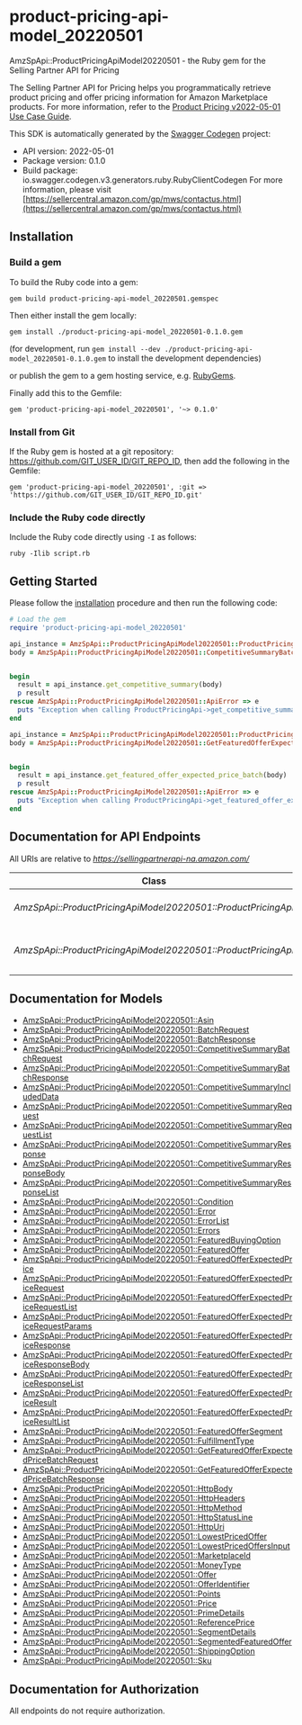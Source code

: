 # product-pricing-api-model_20220501

AmzSpApi::ProductPricingApiModel20220501 - the Ruby gem for the Selling Partner API for Pricing

The Selling Partner API for Pricing helps you programmatically retrieve product pricing and offer pricing information for Amazon Marketplace products.  For more information, refer to the [Product Pricing v2022-05-01 Use Case Guide](https://developer-docs.amazon.com/sp-api/docs/product-pricing-api-v2022-05-01-use-case-guide).

This SDK is automatically generated by the [Swagger Codegen](https://github.com/swagger-api/swagger-codegen) project:

- API version: 2022-05-01
- Package version: 0.1.0
- Build package: io.swagger.codegen.v3.generators.ruby.RubyClientCodegen
For more information, please visit [https://sellercentral.amazon.com/gp/mws/contactus.html](https://sellercentral.amazon.com/gp/mws/contactus.html)

## Installation

### Build a gem

To build the Ruby code into a gem:

```shell
gem build product-pricing-api-model_20220501.gemspec
```

Then either install the gem locally:

```shell
gem install ./product-pricing-api-model_20220501-0.1.0.gem
```
(for development, run `gem install --dev ./product-pricing-api-model_20220501-0.1.0.gem` to install the development dependencies)

or publish the gem to a gem hosting service, e.g. [RubyGems](https://rubygems.org/).

Finally add this to the Gemfile:

    gem 'product-pricing-api-model_20220501', '~> 0.1.0'

### Install from Git

If the Ruby gem is hosted at a git repository: https://github.com/GIT_USER_ID/GIT_REPO_ID, then add the following in the Gemfile:

    gem 'product-pricing-api-model_20220501', :git => 'https://github.com/GIT_USER_ID/GIT_REPO_ID.git'

### Include the Ruby code directly

Include the Ruby code directly using `-I` as follows:

```shell
ruby -Ilib script.rb
```

## Getting Started

Please follow the [installation](#installation) procedure and then run the following code:
```ruby
# Load the gem
require 'product-pricing-api-model_20220501'

api_instance = AmzSpApi::ProductPricingApiModel20220501::ProductPricingApi.new
body = AmzSpApi::ProductPricingApiModel20220501::CompetitiveSummaryBatchRequest.new # CompetitiveSummaryBatchRequest | The batch of `getCompetitiveSummary` requests.


begin
  result = api_instance.get_competitive_summary(body)
  p result
rescue AmzSpApi::ProductPricingApiModel20220501::ApiError => e
  puts "Exception when calling ProductPricingApi->get_competitive_summary: #{e}"
end

api_instance = AmzSpApi::ProductPricingApiModel20220501::ProductPricingApi.new
body = AmzSpApi::ProductPricingApiModel20220501::GetFeaturedOfferExpectedPriceBatchRequest.new # GetFeaturedOfferExpectedPriceBatchRequest | The batch of `getFeaturedOfferExpectedPrice` requests.


begin
  result = api_instance.get_featured_offer_expected_price_batch(body)
  p result
rescue AmzSpApi::ProductPricingApiModel20220501::ApiError => e
  puts "Exception when calling ProductPricingApi->get_featured_offer_expected_price_batch: #{e}"
end
```

## Documentation for API Endpoints

All URIs are relative to *https://sellingpartnerapi-na.amazon.com/*

Class | Method | HTTP request | Description
------------ | ------------- | ------------- | -------------
*AmzSpApi::ProductPricingApiModel20220501::ProductPricingApi* | [**get_competitive_summary**](docs/ProductPricingApi.md#get_competitive_summary) | **POST** /batches/products/pricing/2022-05-01/items/competitiveSummary | 
*AmzSpApi::ProductPricingApiModel20220501::ProductPricingApi* | [**get_featured_offer_expected_price_batch**](docs/ProductPricingApi.md#get_featured_offer_expected_price_batch) | **POST** /batches/products/pricing/2022-05-01/offer/featuredOfferExpectedPrice | 

## Documentation for Models

 - [AmzSpApi::ProductPricingApiModel20220501::Asin](docs/Asin.md)
 - [AmzSpApi::ProductPricingApiModel20220501::BatchRequest](docs/BatchRequest.md)
 - [AmzSpApi::ProductPricingApiModel20220501::BatchResponse](docs/BatchResponse.md)
 - [AmzSpApi::ProductPricingApiModel20220501::CompetitiveSummaryBatchRequest](docs/CompetitiveSummaryBatchRequest.md)
 - [AmzSpApi::ProductPricingApiModel20220501::CompetitiveSummaryBatchResponse](docs/CompetitiveSummaryBatchResponse.md)
 - [AmzSpApi::ProductPricingApiModel20220501::CompetitiveSummaryIncludedData](docs/CompetitiveSummaryIncludedData.md)
 - [AmzSpApi::ProductPricingApiModel20220501::CompetitiveSummaryRequest](docs/CompetitiveSummaryRequest.md)
 - [AmzSpApi::ProductPricingApiModel20220501::CompetitiveSummaryRequestList](docs/CompetitiveSummaryRequestList.md)
 - [AmzSpApi::ProductPricingApiModel20220501::CompetitiveSummaryResponse](docs/CompetitiveSummaryResponse.md)
 - [AmzSpApi::ProductPricingApiModel20220501::CompetitiveSummaryResponseBody](docs/CompetitiveSummaryResponseBody.md)
 - [AmzSpApi::ProductPricingApiModel20220501::CompetitiveSummaryResponseList](docs/CompetitiveSummaryResponseList.md)
 - [AmzSpApi::ProductPricingApiModel20220501::Condition](docs/Condition.md)
 - [AmzSpApi::ProductPricingApiModel20220501::Error](docs/Error.md)
 - [AmzSpApi::ProductPricingApiModel20220501::ErrorList](docs/ErrorList.md)
 - [AmzSpApi::ProductPricingApiModel20220501::Errors](docs/Errors.md)
 - [AmzSpApi::ProductPricingApiModel20220501::FeaturedBuyingOption](docs/FeaturedBuyingOption.md)
 - [AmzSpApi::ProductPricingApiModel20220501::FeaturedOffer](docs/FeaturedOffer.md)
 - [AmzSpApi::ProductPricingApiModel20220501::FeaturedOfferExpectedPrice](docs/FeaturedOfferExpectedPrice.md)
 - [AmzSpApi::ProductPricingApiModel20220501::FeaturedOfferExpectedPriceRequest](docs/FeaturedOfferExpectedPriceRequest.md)
 - [AmzSpApi::ProductPricingApiModel20220501::FeaturedOfferExpectedPriceRequestList](docs/FeaturedOfferExpectedPriceRequestList.md)
 - [AmzSpApi::ProductPricingApiModel20220501::FeaturedOfferExpectedPriceRequestParams](docs/FeaturedOfferExpectedPriceRequestParams.md)
 - [AmzSpApi::ProductPricingApiModel20220501::FeaturedOfferExpectedPriceResponse](docs/FeaturedOfferExpectedPriceResponse.md)
 - [AmzSpApi::ProductPricingApiModel20220501::FeaturedOfferExpectedPriceResponseBody](docs/FeaturedOfferExpectedPriceResponseBody.md)
 - [AmzSpApi::ProductPricingApiModel20220501::FeaturedOfferExpectedPriceResponseList](docs/FeaturedOfferExpectedPriceResponseList.md)
 - [AmzSpApi::ProductPricingApiModel20220501::FeaturedOfferExpectedPriceResult](docs/FeaturedOfferExpectedPriceResult.md)
 - [AmzSpApi::ProductPricingApiModel20220501::FeaturedOfferExpectedPriceResultList](docs/FeaturedOfferExpectedPriceResultList.md)
 - [AmzSpApi::ProductPricingApiModel20220501::FeaturedOfferSegment](docs/FeaturedOfferSegment.md)
 - [AmzSpApi::ProductPricingApiModel20220501::FulfillmentType](docs/FulfillmentType.md)
 - [AmzSpApi::ProductPricingApiModel20220501::GetFeaturedOfferExpectedPriceBatchRequest](docs/GetFeaturedOfferExpectedPriceBatchRequest.md)
 - [AmzSpApi::ProductPricingApiModel20220501::GetFeaturedOfferExpectedPriceBatchResponse](docs/GetFeaturedOfferExpectedPriceBatchResponse.md)
 - [AmzSpApi::ProductPricingApiModel20220501::HttpBody](docs/HttpBody.md)
 - [AmzSpApi::ProductPricingApiModel20220501::HttpHeaders](docs/HttpHeaders.md)
 - [AmzSpApi::ProductPricingApiModel20220501::HttpMethod](docs/HttpMethod.md)
 - [AmzSpApi::ProductPricingApiModel20220501::HttpStatusLine](docs/HttpStatusLine.md)
 - [AmzSpApi::ProductPricingApiModel20220501::HttpUri](docs/HttpUri.md)
 - [AmzSpApi::ProductPricingApiModel20220501::LowestPricedOffer](docs/LowestPricedOffer.md)
 - [AmzSpApi::ProductPricingApiModel20220501::LowestPricedOffersInput](docs/LowestPricedOffersInput.md)
 - [AmzSpApi::ProductPricingApiModel20220501::MarketplaceId](docs/MarketplaceId.md)
 - [AmzSpApi::ProductPricingApiModel20220501::MoneyType](docs/MoneyType.md)
 - [AmzSpApi::ProductPricingApiModel20220501::Offer](docs/Offer.md)
 - [AmzSpApi::ProductPricingApiModel20220501::OfferIdentifier](docs/OfferIdentifier.md)
 - [AmzSpApi::ProductPricingApiModel20220501::Points](docs/Points.md)
 - [AmzSpApi::ProductPricingApiModel20220501::Price](docs/Price.md)
 - [AmzSpApi::ProductPricingApiModel20220501::PrimeDetails](docs/PrimeDetails.md)
 - [AmzSpApi::ProductPricingApiModel20220501::ReferencePrice](docs/ReferencePrice.md)
 - [AmzSpApi::ProductPricingApiModel20220501::SegmentDetails](docs/SegmentDetails.md)
 - [AmzSpApi::ProductPricingApiModel20220501::SegmentedFeaturedOffer](docs/SegmentedFeaturedOffer.md)
 - [AmzSpApi::ProductPricingApiModel20220501::ShippingOption](docs/ShippingOption.md)
 - [AmzSpApi::ProductPricingApiModel20220501::Sku](docs/Sku.md)

## Documentation for Authorization

 All endpoints do not require authorization.

